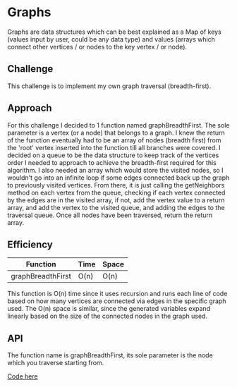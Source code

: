 # Graphs
Graphs are data structures which can be best explained as a Map of keys (values input by user, could be any data type) and values (arrays which connect other vertices / or nodes to the key vertex / or node).

## Challenge
This challenge is to implement my own graph traversal (breadth-first).

## Approach
For this challenge I decided to 1 function named graphBreadthFirst. The sole parameter is a vertex (or a node) that belongs to a graph. I knew the return of the function eventually had to be an array of nodes (breadth first) from the 'root' vertex inserted into the function till all branches were covered. I decided on a queue to be the data structure to keep track of the vertices order I needed to approach to achieve the breadth-first required for this algorithm. I also needed an array which would store the visited nodes, so I wouldn't go into an infinite loop if some edges connected back up the graph to previously visited vertices. From there, it is just calling the getNeighbors method on each vertex from the queue, checking if each vertex connected by the edges are in the visited array, if not, add the vertex value to a return array, and add the vertex to the visited queue, and adding the edges to the traversal queue. Once all nodes have been traversed, return the return array.

## Efficiency

|Function|Time|Space|
|---|---|---|
|graphBreadthFirst|O(n)|O(n)|

This function is O(n) time since it uses recursion and runs each line of code based on how many vertices are connected via edges in the specific graph used. The O(n) space is similar, since the generated variables expand linearly based on the size of the connected nodes in the graph used.

## API
The function name is graphBreadthFirst, its sole parameter is the node which you traverse starting from.

[Code here](./graph-breadth-first.js)
